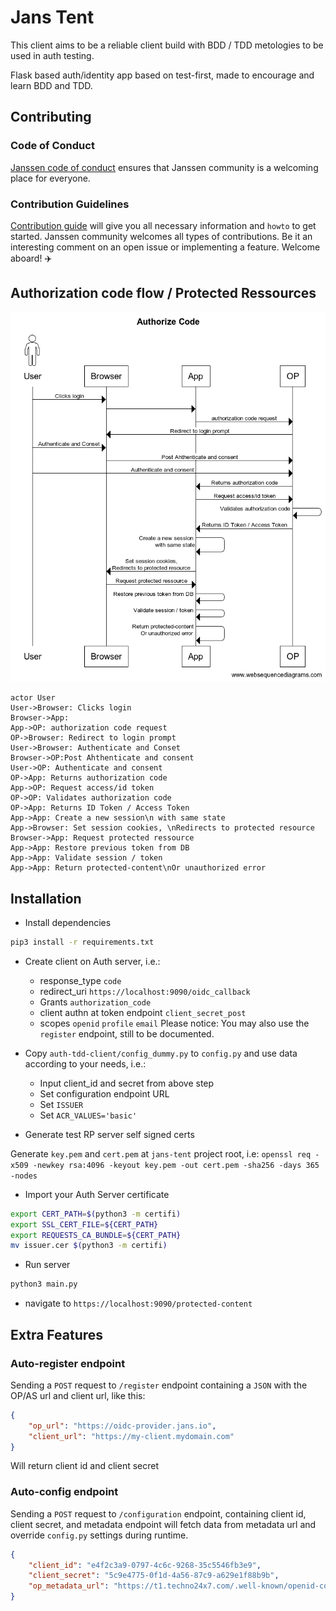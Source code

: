 # Jans Tent

This client aims to be a reliable client build with BDD / TDD metologies to be used in auth testing.

Flask based auth/identity app based on test-first, made to encourage and learn BDD and TDD.

## Contributing

### Code of Conduct

[Janssen code of conduct](https://docs.jans.io/head/CODE_OF_CONDUCT/) ensures that Janssen community is a welcoming place for everyone.

### Contribution Guidelines

[Contribution guide](https://docs.jans.io/head/CONTRIBUTING/) will give you all necessary information and `howto` to get started. Janssen community welcomes all types of contributions. Be it an interesting comment on an open issue or implementing a feature.  Welcome aboard! ✈️

## Authorization code flow / Protected Ressources

![auth code flow](docs/images/authorize_code_flow.png)

``` websequencediagrams.com
actor User
User->Browser: Clicks login
Browser->App:
App->OP: authorization code request
OP->Browser: Redirect to login prompt
User->Browser: Authenticate and Conset
Browser->OP:Post Ahthenticate and consent
User->OP: Authenticate and consent
OP->App: Returns authorization code
App->OP: Request access/id token
OP->OP: Validates authorization code
OP->App: Returns ID Token / Access Token
App->App: Create a new session\n with same state
App->Browser: Set session cookies, \nRedirects to protected resource
Browser->App: Request protected ressource
App->App: Restore previous token from DB
App->App: Validate session / token
App->App: Return protected-content\nOr unauthorized error
```

## Installation

* Install dependencies

```bash
pip3 install -r requirements.txt
```

* Create client on Auth server, i.e.:
  * response_type `code`
  * redirect_uri `https://localhost:9090/oidc_callback`
  * Grants `authorization_code`
  * client authn at token endpoint `client_secret_post`
  * scopes `openid` `profile` `email`
  Please notice: You may also use the `register` endpoint, still to be documented.

* Copy `auth-tdd-client/config_dummy.py` to `config.py` and use data according to your needs, i.e.:
  * Input client_id and secret from above step
  * Set configuration endpoint URL
  * Set `ISSUER`
  * Set `ACR_VALUES='basic'`

* Generate test RP server self signed certs

Generate `key.pem` and `cert.pem` at `jans-tent` project root, i.e:
`openssl req -x509 -newkey rsa:4096 -keyout key.pem -out cert.pem -sha256 -days 365 -nodes`

* Import your Auth Server certificate

```bash
export CERT_PATH=$(python3 -m certifi)
export SSL_CERT_FILE=${CERT_PATH}
export REQUESTS_CA_BUNDLE=${CERT_PATH}
mv issuer.cer $(python3 -m certifi)
```

* Run server

```bash
python3 main.py
```

* navigate to `https://localhost:9090/protected-content`

## Extra Features

### Auto-register endpoint

Sending a `POST` request to `/register` endpoint containing a `JSON` with the OP/AS url and client url, like this:

```json
{
    "op_url": "https://oidc-provider.jans.io",
    "client_url": "https://my-client.mydomain.com"
}
```

Will return client id and client secret

### Auto-config endpoint

Sending a `POST` request to `/configuration` endpoint, containing client id, client secret, and metadata endpoint will fetch data from metadata url and override `config.py` settings during runtime.

```json
{
    "client_id": "e4f2c3a9-0797-4c6c-9268-35c5546fb3e9",
    "client_secret": "5c9e4775-0f1d-4a56-87c9-a629e1f88b9b",
    "op_metadata_url": "https://t1.techno24x7.com/.well-known/openid-configuration"
}
```
